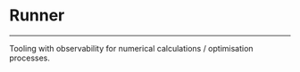 # Runner

______________________________________________________________________

Tooling with observability for numerical calculations / optimisation processes.
